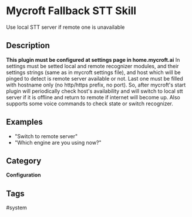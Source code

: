 # Mycroft Fallback STT Skill
Use local STT server if remote one is unavailable

## Description
**This plugin must be configured at settings page in home.mycroft.ai**
In settings must be setted local and remote recognizer modules, and their settings strings (same as in mycroft settings file), and host which will be pinged to detect is remote server available or not. Last one must be filled with hostname only (no http/https prefix, no port).
So, after mycroft's start plugin will periodically check host's availability and will switch to local stt server if it is offline and return to remote if internet will become up.
Also supports some voice commands to check state or switch recognizer.

## Examples
 - "Switch to remote server"
 - "Which engine are you using now?"

## Category
**Configuration**

## Tags
#system

